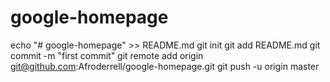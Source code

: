 # google-homepage
echo "# google-homepage" >> README.md
git init
git add README.md
git commit -m "first commit"
git remote add origin git@github.com:Afroderrell/google-homepage.git
git push -u origin master
